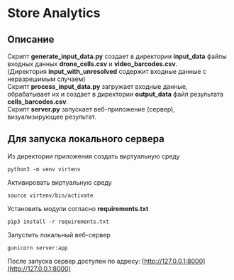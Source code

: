 # Store Analytics
## Описание
Скрипт **generate_input_data.py** создает в директории **input_data** файлы входных данных
**drone_cells.csv** и **video_barcodes.csv**.  
(Директория **input_with_unresolved** содержит входные данные с неразрешимым случаем)  
Скрипт **process_input_data.py** загружает входные данные, обрабатывает их и
создает в директории **output_data** файл результата **cells_barcodes.csv**.  
Скрипт **server.py** запускает веб-приложение (сервер), визуализирующее результат.


## Для запуска локального сервера
Из директории приложения создать виртуальную среду  
```
python3 -m venv virtenv
```
Активировать виртуальную среду
```
source virtenv/bin/activate
```
Установить модули согласно **requirements.txt**
```
pip3 install -r requirements.txt
```
Запустить локальный веб-сервер
```
gunicorn server:app
```
После запуска сервер доступен по адресу: [http://127.0.0.1:8000](http://127.0.0.1:8000)
